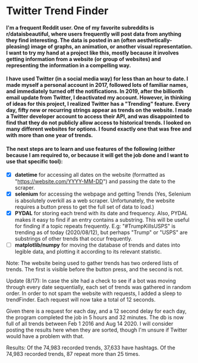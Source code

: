 # Twitter Trend Finder
#### I'm a frequent Reddit user. One of my favorite subreddits is r/dataisbeautiful, where users frequently will post data from anything they find interesting. The data is posted in an (often aesthetically-pleasing) image of graphs, an animation, or another visual representation. I want to try my hand at a project like this, mostly because it involves getting information from a website (or group of websites) and representing the information in a compelling way.

#### I have used Twitter (in a social media way) for less than an hour to date. I made myself a personal account in 2017, followed lots of familiar names, and immediately turned off the notifications. In 2019, after the billionth email update from Twitter, I deactivated my account. However, in thinking of ideas for this project, I realized Twitter has a "Trending" feature. Every day, fifty new or recurring strings appear as trends on the website. I made a Twitter developer account to access their API, and was disappointed to find that they do not publicly allow access to historical trends. I looked on many different websites for options. I found exactly one that was free and with more than one year of trends. 

#### The next steps are to learn and use features of the following (either because I am required to, or because it will get the job done and I want to use that specific tool):
- [x] **datetime** for accessing all dates on the website (formatted as "https://website.com/YYYY-MM-DD") and passing the date to the scraper.
- [x] **selenium** for accessing the webpage and getting Trends
      (Yes, Selenium is absolutely overkill as a web scraper. Unfortunately, the website requires a button press to get the full set of data to load.)
- [x] **PYDAL** for storing each trend with its date and frequency. Also, PYDAL makes it easy to find if an entry contains a substring. This will be useful for finding if a topic repeats frequently. E.g: "#TrumpKillsUSPS" is trending as of today (2020/08/12), but perhaps "Trump" or "USPS" are substrings of other trends that occur frequently.
- [ ] **matplotlib/numpy** for moving the database of trends and dates into legible data, and plotting it according to its relevant statistic.

Note: The website being used to gather trends has two ordered lists of trends. The first is visible before the button press, and the second is not.

Update (8/17): In case the site had a check to see if a bot was moving through every date sequentially, each set of trends was gathered in random order. In order to not spam the website with requests, I added a sleep to trendFinder. Each request will now take a total of 12 seconds.

Given there is a request for each day, and a 12 second delay for each day, the program completed the job in 5 hours and 32 minutes. The db is now full of all trends between Feb 1 2016 and Aug 14 2020. I will consider posting the results here when they are sorted, though I'm unsure if Twitter would have a problem with that.

Results: 
Of the 74,983 recorded trends, 37,633 have hashtags.
Of the 74,983 recorded trends, 87 repeat more than 25 times.
